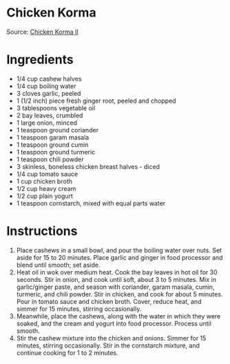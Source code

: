 # Chicken Korma

Source: [Chicken Korma II](http://allrecipes.com/recipe/68473/chicken-korma-ii/)

# Ingredients
* 1/4 cup cashew halves
* 1/4 cup boiling water
* 3 cloves garlic, peeled
* 1 (1/2 inch) piece fresh ginger root, peeled and chopped
* 3 tablespoons vegetable oil
* 2 bay leaves, crumbled
* 1 large onion, minced
* 1 teaspoon ground coriander
* 1 teaspoon garam masala
* 1 teaspoon ground cumin
* 1 teaspoon ground turmeric
* 1 teaspoon chili powder
* 3 skinless, boneless chicken breast halves - diced
* 1/4 cup tomato sauce
* 1 cup chicken broth
* 1/2 cup heavy cream
* 1/2 cup plain yogurt
* 1 teaspoon cornstarch, mixed with equal parts water

# Instructions
1. Place cashews in a small bowl, and pour the boiling water over nuts. Set aside for 15 to 20 minutes. Place garlic and ginger in food processor and blend until smooth; set aside.
1. Heat oil in wok over medium heat. Cook the bay leaves in hot oil for 30 seconds. Stir in onion, and cook until soft, about 3 to 5 minutes. Mix in garlic/ginger paste, and season with coriander, garam masala, cumin, turmeric, and chili powder. Stir in chicken, and cook for about 5 minutes. Pour in tomato sauce and chicken broth. Cover, reduce heat, and simmer for 15 minutes, stirring occasionally.
1. Meanwhile, place the cashews, along with the water in which they were soaked, and the cream and yogurt into food processor. Process until smooth.
1. Stir the cashew mixture into the chicken and onions. Simmer for 15 minutes, stirring occasionally. Stir in the cornstarch mixture, and continue cooking for 1 to 2 minutes.
